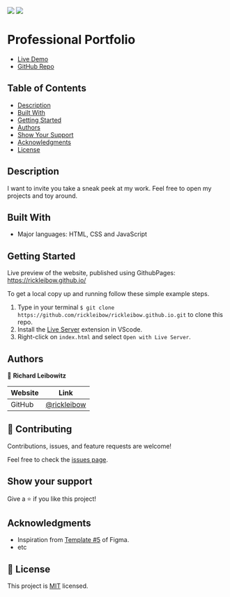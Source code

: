 ![](https://img.shields.io/badge/Microverse-blueviolet)
![](https://img.shields.io/static/v1?label=BY&message=rickleibow&color=red)

# Professional Portfolio

* [Live Demo](https://rickleibow.github.io/)
* [GitHub Repo](https://github.com/rickleibow.github.io)


## Table of Contents

- [Description](#description)
- [Built With](#built-with)
- [Getting Started](#getting-started)
- [Authors](#authors)
- [Show Your Support](#how-your-support)
- [Acknowledgments](#acknowledgments)
- [License](#license)

## Description
I want to invite you take a sneak peek at my work. Feel free to open my projects and toy around.
## Built With

- Major languages: HTML, CSS and JavaScript
## Getting Started

Live preview of the website, published using GithubPages:
https://rickleibow.github.io/

To get a local copy up and running follow these simple example steps.

1. Type in your terminal `$ git clone https://github.com/rickleibow/rickleibow.github.io.git` to clone this repo.
2. Install the [Live Server](https://marketplace.visualstudio.com/items?itemName=ritwickdey.LiveServer) extension in VScode.
3. Right-click on `index.html` and select `Open with Live Server`.


## Authors

👤 **Richard Leibowitz**

|Website|Link|
|----|-----|
|GitHub| [@rickleibow](https://github.com/rickleibow)|

## 🤝 Contributing

Contributions, issues, and feature requests are welcome!

Feel free to check the [issues page](../../issues/).

## Show your support

Give a ⭐️ if you like this project!

## Acknowledgments

- Inspiration from [Template #5](https://www.figma.com/file/l7SqJ3ZfkAKih9sFxvWSR4/Microverse-Student-Project-1?node-id=67%3A553) of Figma.
- etc

## 📝 License

This project is [MIT](./MIT.md) licensed.
